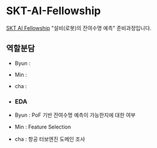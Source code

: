 # SKT-AI-Fellowship
[SKT AI Fellowship](https://www.sktaifellowship.com/) "설비(로봇)의 잔여수명 예측" 준비과정입니다. 

## 역할분담
- Byun : 
- Min :
- cha : 

- ### EDA
- Byun : PoF 기반 잔여수명 예측이 가능한지에 대한 여부
- Min : Feature Selection
- cha : 항공 터보엔진 도메인 조사
